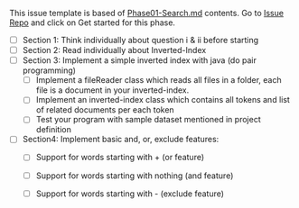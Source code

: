 This issue template is based of [Phase01-Search.md](./Phase01-Search.md) contents. Go to [Issue Repo](https://github.com/Star-Academy/codestar-intern-issues/issues/new/choose) and click on Get started for this phase.


- [ ] Section 1: Think individually about question i & ii before starting
- [ ] Section 2: Read individually about Inverted-Index
- [ ] Section 3: Implement a simple inverted index with java (do pair programming)
  - [ ] Implement a fileReader class which reads all files in a folder, each file is a document in your inverted-index.
  - [ ] Implement an inverted-index class which contains all tokens and list of related documents per each token
  - [ ] Test your program with sample dataset mentioned in project definition
 
- [ ] Section4: Implement basic and, or, exclude features:
  - [ ] Support for words starting with + (or feature)
  - [ ] Support for words starting with nothing (and feature)
  - [ ] Support for words starting with - (exclude feature)
  

